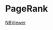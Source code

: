 PageRank
=========
[NBViewer](http://nbviewer.ipython.org/github/sagivigh/RelegenceWeeklySeminar/blob/master/PageRank/Pagerank.ipynb)
